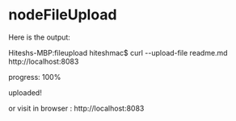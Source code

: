 # nodeFileUpload

Here is the output:

Hiteshs-MBP:fileupload hiteshmac$ curl --upload-file readme.md http://localhost:8083

progress: 100%

uploaded!


or visit in browser : http://localhost:8083
